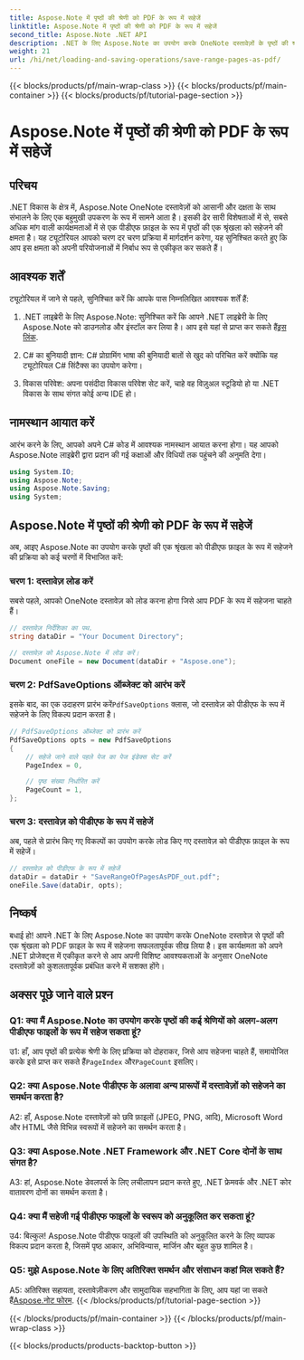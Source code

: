 ```yaml
---
title: Aspose.Note में पृष्ठों की श्रेणी को PDF के रूप में सहेजें
linktitle: Aspose.Note में पृष्ठों की श्रेणी को PDF के रूप में सहेजें
second_title: Aspose.Note .NET API
description: .NET के लिए Aspose.Note का उपयोग करके OneNote दस्तावेज़ों के पृष्ठों की श्रृंखला को PDF फ़ाइलों के रूप में सहेजना सीखें। चरण-दर-चरण ट्यूटोरियल शामिल है।
weight: 21
url: /hi/net/loading-and-saving-operations/save-range-pages-as-pdf/
---
```


{{< blocks/products/pf/main-wrap-class >}}
{{< blocks/products/pf/main-container >}}
{{< blocks/products/pf/tutorial-page-section >}}

# Aspose.Note में पृष्ठों की श्रेणी को PDF के रूप में सहेजें

## परिचय

.NET विकास के क्षेत्र में, Aspose.Note OneNote दस्तावेज़ों को आसानी और दक्षता के साथ संभालने के लिए एक बहुमुखी उपकरण के रूप में सामने आता है। इसकी ढेर सारी विशेषताओं में से, सबसे अधिक मांग वाली कार्यक्षमताओं में से एक पीडीएफ फ़ाइल के रूप में पृष्ठों की एक श्रृंखला को सहेजने की क्षमता है। यह ट्यूटोरियल आपको चरण दर चरण प्रक्रिया में मार्गदर्शन करेगा, यह सुनिश्चित करते हुए कि आप इस क्षमता को अपनी परियोजनाओं में निर्बाध रूप से एकीकृत कर सकते हैं।

## आवश्यक शर्तें

ट्यूटोरियल में जाने से पहले, सुनिश्चित करें कि आपके पास निम्नलिखित आवश्यक शर्तें हैं:

1.  .NET लाइब्रेरी के लिए Aspose.Note: सुनिश्चित करें कि आपने .NET लाइब्रेरी के लिए Aspose.Note को डाउनलोड और इंस्टॉल कर लिया है। आप इसे यहां से प्राप्त कर सकते हैं[इस लिंक](https://releases.aspose.com/note/net/).
   
2. C# का बुनियादी ज्ञान: C# प्रोग्रामिंग भाषा की बुनियादी बातों से खुद को परिचित करें क्योंकि यह ट्यूटोरियल C# सिंटैक्स का उपयोग करेगा।
   
3. विकास परिवेश: अपना पसंदीदा विकास परिवेश सेट करें, चाहे वह विज़ुअल स्टूडियो हो या .NET विकास के साथ संगत कोई अन्य IDE हो।

## नामस्थान आयात करें

आरंभ करने के लिए, आपको अपने C# कोड में आवश्यक नामस्थान आयात करना होगा। यह आपको Aspose.Note लाइब्रेरी द्वारा प्रदान की गई कक्षाओं और विधियों तक पहुंचने की अनुमति देगा।

```csharp
using System.IO;
using Aspose.Note;
using Aspose.Note.Saving;
using System;
```

## Aspose.Note में पृष्ठों की श्रेणी को PDF के रूप में सहेजें

अब, आइए Aspose.Note का उपयोग करके पृष्ठों की एक श्रृंखला को पीडीएफ फ़ाइल के रूप में सहेजने की प्रक्रिया को कई चरणों में विभाजित करें:

### चरण 1: दस्तावेज़ लोड करें

सबसे पहले, आपको OneNote दस्तावेज़ को लोड करना होगा जिसे आप PDF के रूप में सहेजना चाहते हैं।

```csharp
// दस्तावेज़ निर्देशिका का पथ.
string dataDir = "Your Document Directory";

// दस्तावेज़ को Aspose.Note में लोड करें।
Document oneFile = new Document(dataDir + "Aspose.one");
```

### चरण 2: PdfSaveOptions ऑब्जेक्ट को आरंभ करें

 इसके बाद, का एक उदाहरण प्रारंभ करें`PdfSaveOptions` क्लास, जो दस्तावेज़ को पीडीएफ के रूप में सहेजने के लिए विकल्प प्रदान करता है।

```csharp
// PdfSaveOptions ऑब्जेक्ट को प्रारंभ करें
PdfSaveOptions opts = new PdfSaveOptions
{
    // सहेजे जाने वाले पहले पेज का पेज इंडेक्स सेट करें
    PageIndex = 0,

    // पृष्ठ संख्या निर्धारित करें
    PageCount = 1,
};
```

### चरण 3: दस्तावेज़ को पीडीएफ के रूप में सहेजें

अब, पहले से प्रारंभ किए गए विकल्पों का उपयोग करके लोड किए गए दस्तावेज़ को पीडीएफ फ़ाइल के रूप में सहेजें।

```csharp
// दस्तावेज़ को पीडीएफ के रूप में सहेजें
dataDir = dataDir + "SaveRangeOfPagesAsPDF_out.pdf";
oneFile.Save(dataDir, opts);
```

## निष्कर्ष

बधाई हो! आपने .NET के लिए Aspose.Note का उपयोग करके OneNote दस्तावेज़ से पृष्ठों की एक श्रृंखला को PDF फ़ाइल के रूप में सहेजना सफलतापूर्वक सीख लिया है। इस कार्यक्षमता को अपने .NET प्रोजेक्ट्स में एकीकृत करने से आप अपनी विशिष्ट आवश्यकताओं के अनुसार OneNote दस्तावेज़ों को कुशलतापूर्वक प्रबंधित करने में सशक्त होंगे।

## अक्सर पूछे जाने वाले प्रश्न

### Q1: क्या मैं Aspose.Note का उपयोग करके पृष्ठों की कई श्रेणियों को अलग-अलग पीडीएफ फाइलों के रूप में सहेज सकता हूं?

उ1: हाँ, आप पृष्ठों की प्रत्येक श्रेणी के लिए प्रक्रिया को दोहराकर, जिसे आप सहेजना चाहते हैं, समायोजित करके इसे प्राप्त कर सकते हैं`PageIndex` और`PageCount` इसलिए।
   
### Q2: क्या Aspose.Note पीडीएफ के अलावा अन्य प्रारूपों में दस्तावेज़ों को सहेजने का समर्थन करता है?

A2: हाँ, Aspose.Note दस्तावेज़ों को छवि फ़ाइलों (JPEG, PNG, आदि), Microsoft Word और HTML जैसे विभिन्न स्वरूपों में सहेजने का समर्थन करता है।
   
### Q3: क्या Aspose.Note .NET Framework और .NET Core दोनों के साथ संगत है?

A3: हां, Aspose.Note डेवलपर्स के लिए लचीलापन प्रदान करते हुए, .NET फ्रेमवर्क और .NET कोर वातावरण दोनों का समर्थन करता है।
   
### Q4: क्या मैं सहेजी गई पीडीएफ फाइलों के स्वरूप को अनुकूलित कर सकता हूं?

उ4: बिल्कुल! Aspose.Note पीडीएफ फाइलों की उपस्थिति को अनुकूलित करने के लिए व्यापक विकल्प प्रदान करता है, जिसमें पृष्ठ आकार, अभिविन्यास, मार्जिन और बहुत कुछ शामिल है।
   
### Q5: मुझे Aspose.Note के लिए अतिरिक्त समर्थन और संसाधन कहां मिल सकते हैं?

 A5: अतिरिक्त सहायता, दस्तावेज़ीकरण और सामुदायिक सहभागिता के लिए, आप यहां जा सकते हैं[Aspose.नोट फोरम](https://forum.aspose.com/c/note/28).
{{< /blocks/products/pf/tutorial-page-section >}}

{{< /blocks/products/pf/main-container >}}
{{< /blocks/products/pf/main-wrap-class >}}

{{< blocks/products/products-backtop-button >}}
